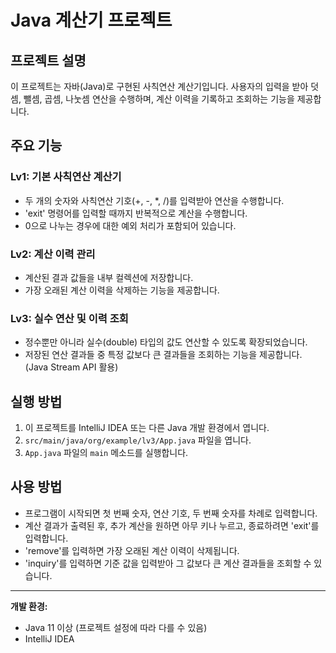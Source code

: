 # Java 계산기 프로젝트
    
## 프로젝트 설명
이 프로젝트는 자바(Java)로 구현된 사칙연산 계산기입니다. 사용자의 입력을 받아 덧셈, 뺄셈, 곱셈, 나눗셈
연산을 수행하며, 계산 이력을 기록하고 조회하는 기능을 제공합니다.
    
## 주요 기능
    
### Lv1: 기본 사칙연산 계산기
- 두 개의 숫자와 사칙연산 기호(+, -, *, /)를 입력받아 연산을 수행합니다.
- 'exit' 명령어를 입력할 때까지 반복적으로 계산을 수행합니다.
- 0으로 나누는 경우에 대한 예외 처리가 포함되어 있습니다.

 ### Lv2: 계산 이력 관리
 - 계산된 결과 값들을 내부 컬렉션에 저장합니다.
 - 가장 오래된 계산 이력을 삭제하는 기능을 제공합니다.

 ### Lv3: 실수 연산 및 이력 조회
 - 정수뿐만 아니라 실수(double) 타입의 값도 연산할 수 있도록 확장되었습니다.
 - 저장된 연산 결과들 중 특정 값보다 큰 결과들을 조회하는 기능을 제공합니다. (Java Stream API 활용)

 ## 실행 방법
 1. 이 프로젝트를 IntelliJ IDEA 또는 다른 Java 개발 환경에서 엽니다.
 2. `src/main/java/org/example/lv3/App.java` 파일을 엽니다.
 3. `App.java` 파일의 `main` 메소드를 실행합니다.

 ## 사용 방법
 - 프로그램이 시작되면 첫 번째 숫자, 연산 기호, 두 번째 숫자를 차례로 입력합니다.
 - 계산 결과가 출력된 후, 추가 계산을 원하면 아무 키나 누르고, 종료하려면 'exit'를 입력합니다.
 - 'remove'를 입력하면 가장 오래된 계산 이력이 삭제됩니다.
 - 'inquiry'를 입력하면 기준 값을 입력받아 그 값보다 큰 계산 결과들을 조회할 수 있습니다.

 ---
 **개발 환경:**
 - Java 11 이상 (프로젝트 설정에 따라 다를 수 있음)
 - IntelliJ IDEA